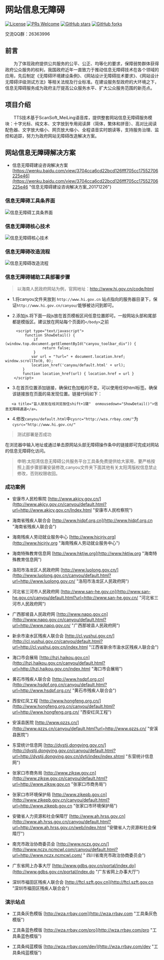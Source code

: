 ﻿# 网站信息无障碍
[![License](https://img.shields.io/badge/license-MIT-blue.svg)](LICENSE)
[![PRs Welcome](https://img.shields.io/badge/PRs-welcome-brightgreen.svg)](https://github.com/gemgin/AmblyopiaTool/pulls)
[![GitHub stars](https://img.shields.io/github/stars/gemgin/AmblyopiaTool.svg?style=social&label=Stars)](https://github.com/gemgin/AmblyopiaTool)
[![GitHub forks](https://img.shields.io/github/forks/gemgin/AmblyopiaTool.svg?style=social&label=Fork)](https://github.com/gemgin/AmblyopiaTool)

交流QQ群：26363996

## 前言

　　为了体现政府提供公共服务的公平、公正、均等化的要求，保障弱势群体获得政府公众服务的权利，我国政府近年一直致力于推动信息无障碍技术在各个领域的应用，先后制定《无障碍环境建设条例》、《网站设计无障碍技术要求》、《网站设计无障碍评级测试方法》等相关法规及行业标准。在建设服务型政府的大环境之下，信息无障碍服务成为政府主厅提高公众服务水平、扩大公众服务范围的新亮点。

## 项目介绍

　　TTS技术基于ScanSoft_MeiLing语音库，提供整套网站信息无障碍服务模块：十字光标、纯文本、文字放到专用阅读屏（简体，繁体和拼音）、高对比阅读配色器、文字放大缩小、网页放大缩小、全程语音实时朗读等，支持服务治理、监控和追踪，努力为政府网站无障碍改造解决方案。

## 网站信息无障碍解决方案
   
- 信息无障碍建设咨询解决方案 [https://wenku.baidu.com/view/3704cca6cd22bcd126fff705cc17552706225e46](https://wenku.baidu.com/view/3704cca6cd22bcd126fff705cc17552706225e46 "信息无障碍建设咨询解决方案_20171226")  

### 信息无障碍工具条界面
![信息无障碍工具条界面](doc/%E6%97%A0%E9%9A%9C%E7%A2%8D%E5%B7%A5%E5%85%B7%E6%9D%A1%E7%95%8C%E9%9D%A2.png)

### 信息无障碍核心技术
![信息无障碍核心技术](doc/%E4%BF%A1%E6%81%AF%E6%97%A0%E9%9A%9C%E7%A2%8D%E6%A0%B8%E5%BF%83%E6%8A%80%E6%9C%AF.jpg)

### 信息无障碍改造流程
![信息无障碍改造流程](doc/%E6%97%A0%E9%9A%9C%E7%A2%8D%E6%9C%8D%E5%8A%A1%E6%B5%81%E7%A8%8B.jpg)

### 信息无障碍辅助工具部署步骤

> 以海南人民政府网站为例，官网地址：http://www.hi.gov.cn/code/html

- 1.将canyou文件夹放到 ```http://www.hi.gov.cn``` 站点指向的服务器目录下，保证```http://www.hi.gov.cn/canyou/```能够被访问到即可。

- 2.添加js.将下面一段js放在首页模板区间任意位置即可。一般网站头部和尾部都是模版区。建议放在网站每个页面的```</body>```之前
```
     <script type="text/javascript">
         function ShowDetail() {
             if (window.top.document.getElementById("canyou_toolbar_div")) {
                 return false;
             }
            var url = "?url=" + document.location.href; window.scrollTo(0, 0);
            location_href('canyou/default.html' + url);
        }
        function location_href(url) { location.href = url }
    </script>
```
- 3.在首页位置添加链接，确保红色加粗的不变。可以使用任何html标签。确保该链接放在页面的易发现位置。链接代码如下：
```
   <a title="盲人朋友在线浏览按住shift+1键"  onmousedown="ShowDetail()">信息无障碍通道</a>。
```
- 4.修改```canyou/default.html```中```cysrc="http://wza.rrbay.com/"```为```cysrc="http://www.hi.gov.cn/" ```


> 测试部署是否成功

   在浏览器中输入地址或通过单击原网站头部无障碍操作条中的链接即可完成对网站的信息无障碍化访问。

> 申明:太阳湾信息无障碍公共服务平台工具条免费提供给大家用，要严格按照上面步骤部署安装修改,canyou文件夹下面其他有关太阳湾版权信息禁止修改，否则权限收回。

### 成功案例

- 安康市人民检察院 [http://www.akjcy.gov.cn/](http://www.akjcy.gov.cn/canyou/default.html?url=http://www.akjcy.gov.cn/Index.html "安康市人民检察院")

- 海南省残疾人联合会 [http://www.hidpf.org.cn](http://www.hidpf.org.cn "海南省残疾人联合会")

- 海南残疾人劳动就业服务中心 [http://www.hicjrjy.org](http://www.hicjrjy.org "海南残疾人劳动就业服务中心")

- 海南特殊教育信息网 [http://www.hktjw.org](http://www.hktjw.org "海南特殊教育信息网")

- 洛阳市洛龙区人民政府网 [http://www.luolong.gov.cn/](http://www.luolong.gov.cn/canyou/default.html?url=http://www.luolong.gov.cn/ "洛阳市洛龙区人民政府网")

- 河北省三河市人民政府网 [http://www.san-he.gov.cn](http://www.san-he.gov.cn/canyou/default.html?url=http://www.san-he.gov.cn/ "河北省三河市人民政府网")

- 广西那坡县人民政府网 [http://www.napo.gov.cn](http://www.napo.gov.cn/canyou/default.html?url=http://www.napo.gov.cn/ "广西那坡县人民政府网")

- 新余市渝水区残疾人联合会 [http://cl.yushui.gov.cn/](http://cl.yushui.gov.cn/canyou/default.html?url=http://cl.yushui.gov.cn/index.html "江西省新余市渝水区残疾人联合会")

- 海口市会展局 [http://hzj.haikou.gov.cn](http://hzj.haikou.gov.cn/canyou/default.html?url=http://hzj.haikou.gov.cn/index.html "海口市会展局")

- 黄石市残疾人联合会 [http://www.hsdpf.org.cn](http://www.hsdpf.org.cn/canyou/default.html?url=http://www.hsdpf.org.cn/ "黄石市残疾人联合会")

- 西安红凤工程 [http://www.hongfeng.org.cn/](http://www.hongfeng.org.cn/canyou/default.html?url=http://www.hongfeng.org.cn/ "西安红凤工程")

- 安溪县医院 [http://www.qzzs.cn/](http://www.qzzs.cn/canyou/default.html?url=http://www.qzzs.cn/ "安溪县医院")

- 东营统计信息网 [http://dystjj.dongying.gov.cn/](http://dystjj.dongying.gov.cn/canyou/default.html?url=http://dystjj.dongying.gov.cn/dytj/index/index.shtml "东营统计信息网")

- 张家口市商务局 [http://www.zjksw.gov.cn](http://www.zjksw.gov.cn/canyou/default.html?url=http://www.zjksw.gov.cn "张家口市商务局")

- 张家口市环境保护局 [http://www.zjkepb.gov.cn](http://www.zjkepb.gov.cn/canyou/default.html?url=http://www.zjkepb.gov.cn "张家口市环境保护局")

- 安徽省人力资源和社会保障厅 [http://www.ah.hrss.gov.cn](http://www.ah.hrss.gov.cn/canyou/default.html?url=http://www.ah.hrss.gov.cn/web/index.html "安徽省人力资源和社会保障厅")

- 南充市政治协商委员会 [http://www.nczx.gov.cn/](http://www.nczx.ncmcwl.com/canyou/default.html?url=http://www.nczx.ncmcwl.com/ " 四川省南充市政治协商委员会")

- 广东省网上办事大厅 [http://www.gdbs.gov.cn/portal/index.do](http://www.gdbs.gov.cn/portal/index.do "广东省网上办事大厅")

- 深圳市福田区残疾人联合会 [http://ftcl.szft.gov.cn](http://ftcl.szft.gov.cn "深圳市福田区残疾人联合会")

### 演示站点

- 工具条灰色模版 [http://wza.rrbay.com](http://wza.rrbay.com "工具条灰色模版")

- 工具条蓝色模版 [http://wza.rrbay.com/pro](http://wza.rrbay.com/pro "工具条蓝色模版")

- 工具条纯蓝模版 [http://wza.rrbay.com/dev](http://wza.rrbay.com/dev "工具条纯蓝模版")

